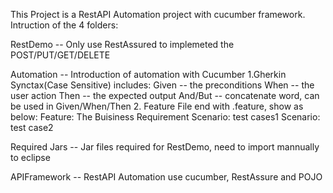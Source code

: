 This Project is a RestAPI Automation project with cucumber framework. Intruction of the 4 folders:

RestDemo -- Only use RestAssured to implemeted the POST/PUT/GET/DELETE

Automation -- Introduction of automation with Cucumber
 1.Gherkin Synctax(Case Sensitive) includes:  Given -- the preconditions
                             	              When -- the user action
                                              Then -- the expected output
                                              And/But -- concatenate word, can be used in Given/When/Then
 2. Feature File end with .feature, show as below:
    Feature: The Buisiness Requirement
    Scenario: test cases1
    Scenario: test case2


Required Jars -- Jar files required for RestDemo, need to import mannually to eclipse

APIFramework -- RestAPI Automation use cucumber, RestAssure and POJO